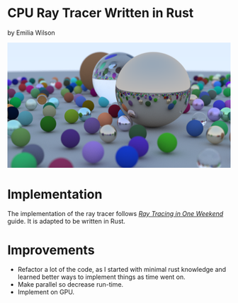 # CPU Ray Tracer Written in Rust
by Emilia Wilson

![Scene rendered in raytracer](raytracer/images/canvas.png)
# Implementation
The implementation of the ray tracer follows [_Ray Tracing in One Weekend_](https://raytracing.github.io/books/RayTracingInOneWeekend.html) guide. It is adapted to be written in Rust. 

# Improvements
* Refactor a lot of the code, as I started with minimal rust knowledge and learned better ways to implement things as time went on.
* Make parallel so decrease run-time.
* Implement on GPU. 
